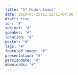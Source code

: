 ```yaml
---
title: "57 Modernteams"
date: 2018-05-25T11:22:11+04:30
draft: true
id : "#"
subject: "#"
speaker: "#"
location: "#"
poster: "#"
tags: "#"
featured_image: "#"
presentation: "#"
persiandate: "#"
downloads: "#"
---
```

